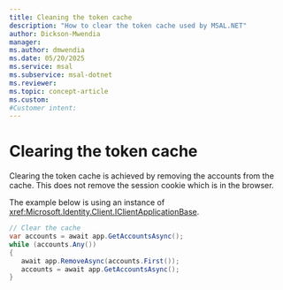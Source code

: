 ```yaml
---
title: Cleaning the token cache
description: "How to clear the token cache used by MSAL.NET"
author: Dickson-Mwendia
manager: 
ms.author: dmwendia
ms.date: 05/20/2025
ms.service: msal
ms.subservice: msal-dotnet
ms.reviewer: 
ms.topic: concept-article
ms.custom: 
#Customer intent: 
---
```


# Clearing the token cache

Clearing the token cache is achieved by removing the accounts from the cache. This does not remove the session cookie which is in the browser.

The example below is using an instance of <xref:Microsoft.Identity.Client.IClientApplicationBase>.

```csharp
// Clear the cache
var accounts = await app.GetAccountsAsync();
while (accounts.Any())
{
   await app.RemoveAsync(accounts.First());
   accounts = await app.GetAccountsAsync();
}
```
